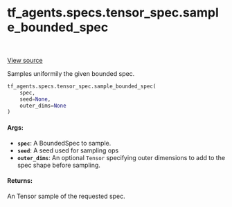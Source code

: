 <div itemscope itemtype="http://developers.google.com/ReferenceObject">
<meta itemprop="name" content="tf_agents.specs.tensor_spec.sample_bounded_spec" />
<meta itemprop="path" content="Stable" />
</div>

# tf_agents.specs.tensor_spec.sample_bounded_spec

<table class="tfo-notebook-buttons tfo-api" align="left">
</table>

<a target="_blank" href="https://github.com/tensorflow/agents/tree/master/tf_agents/specs/tensor_spec.py">View
source</a>

Samples uniformily the given bounded spec.

``` python
tf_agents.specs.tensor_spec.sample_bounded_spec(
    spec,
    seed=None,
    outer_dims=None
)
```



<!-- Placeholder for "Used in" -->

#### Args:

*   <b>`spec`</b>: A BoundedSpec to sample.
*   <b>`seed`</b>: A seed used for sampling ops
*   <b>`outer_dims`</b>: An optional `Tensor` specifying outer dimensions to add
    to the spec shape before sampling.

#### Returns:

An Tensor sample of the requested spec.
